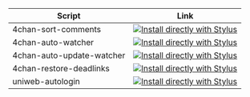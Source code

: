 |Script|Link|
|---|---|
|4chan-sort-comments|[![Install directly with Stylus](https://img.shields.io/badge/Install%20directly%20with-Violentmonkey-red)](https://github.com/diegostafa/userscripts/raw/master/4chan-sort-comments.user.js)|
|4chan-auto-watcher|[![Install directly with Stylus](https://img.shields.io/badge/Install%20directly%20with-Violentmonkey-red)](https://github.com/diegostafa/userscripts/raw/master/4chan-auto-watcher.user.js)|
|4chan-auto-update-watcher|[![Install directly with Stylus](https://img.shields.io/badge/Install%20directly%20with-Violentmonkey-red)](https://github.com/diegostafa/userscripts/raw/master/4chan-auto-update-watcher.user.js)|
|4chan-restore-deadlinks|[![Install directly with Stylus](https://img.shields.io/badge/Install%20directly%20with-Violentmonkey-red)](https://github.com/diegostafa/userscripts/raw/master/4chan-restore-deadlinks.user.js)|
|uniweb-autologin|[![Install directly with Stylus](https://img.shields.io/badge/Install%20directly%20with-Violentmonkey-red)](https://github.com/diegostafa/userscripts/raw/master/uniweb-autologin.user.js)|
